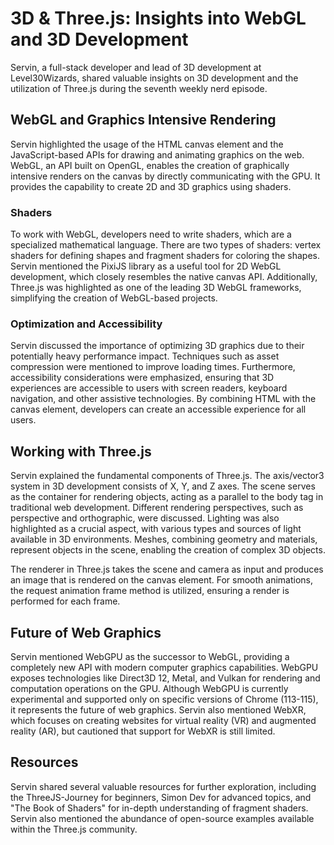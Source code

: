 # 3D & Three.js: Insights into WebGL and 3D Development

Servin, a full-stack developer and lead of 3D development at Level30Wizards, shared valuable insights on 3D development and the utilization of Three.js during the seventh weekly nerd episode.

## WebGL and Graphics Intensive Rendering

Servin highlighted the usage of the HTML canvas element and the JavaScript-based APIs for drawing and animating graphics on the web. WebGL, an API built on OpenGL, enables the creation of graphically intensive renders on the canvas by directly communicating with the GPU. It provides the capability to create 2D and 3D graphics using shaders.

### Shaders

To work with WebGL, developers need to write shaders, which are a specialized mathematical language. There are two types of shaders: vertex shaders for defining shapes and fragment shaders for coloring the shapes. Servin mentioned the PixiJS library as a useful tool for 2D WebGL development, which closely resembles the native canvas API. Additionally, Three.js was highlighted as one of the leading 3D WebGL frameworks, simplifying the creation of WebGL-based projects.

### Optimization and Accessibility

Servin discussed the importance of optimizing 3D graphics due to their potentially heavy performance impact. Techniques such as asset compression were mentioned to improve loading times. Furthermore, accessibility considerations were emphasized, ensuring that 3D experiences are accessible to users with screen readers, keyboard navigation, and other assistive technologies. By combining HTML with the canvas element, developers can create an accessible experience for all users.

## Working with Three.js
Servin explained the fundamental components of Three.js. The axis/vector3 system in 3D development consists of X, Y, and Z axes. The scene serves as the container for rendering objects, acting as a parallel to the body tag in traditional web development. Different rendering perspectives, such as perspective and orthographic, were discussed. Lighting was also highlighted as a crucial aspect, with various types and sources of light available in 3D environments. Meshes, combining geometry and materials, represent objects in the scene, enabling the creation of complex 3D objects.

The renderer in Three.js takes the scene and camera as input and produces an image that is rendered on the canvas element. For smooth animations, the request animation frame method is utilized, ensuring a render is performed for each frame.

## Future of Web Graphics

Servin mentioned WebGPU as the successor to WebGL, providing a completely new API with modern computer graphics capabilities. WebGPU exposes technologies like Direct3D 12, Metal, and Vulkan for rendering and computation operations on the GPU. Although WebGPU is currently experimental and supported only on specific versions of Chrome (113-115), it represents the future of web graphics. Servin also mentioned WebXR, which focuses on creating websites for virtual reality (VR) and augmented reality (AR), but cautioned that support for WebXR is still limited.

## Resources

Servin shared several valuable resources for further exploration, including the ThreeJS-Journey for beginners, Simon Dev for advanced topics, and "The Book of Shaders" for in-depth understanding of fragment shaders. Servin also mentioned the abundance of open-source examples available within the Three.js community.